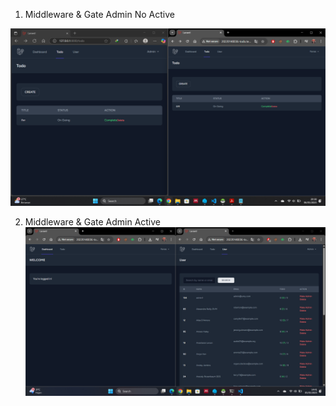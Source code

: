1. Middleware & Gate Admin No Active

![alt text](<screenshot/tugas7/Middleware & Gate Admin No Active.png>)

2. Middleware & Gate Admin Active
![alt text](<screenshot/tugas7/Middleware & Gate Admin Active.png>)


